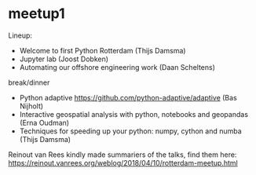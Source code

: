 # meetup1

Lineup:


* Welcome to first Python Rotterdam (Thijs Damsma)
* Jupyter lab (Joost Dobken)
* Automating our offshore engineering work (Daan Scheltens)

break/dinner 

* Python adaptive https://github.com/python-adaptive/adaptive (Bas Nijholt)
* Interactive geospatial analysis with python, notebooks and geopandas (Erna Oudman)
* Techniques for speeding up your python: numpy, cython and numba (Thijs Damsma)

Reinout van Rees kindly made summariers of the talks, find them here: https://reinout.vanrees.org/weblog/2018/04/10/rotterdam-meetup.html

